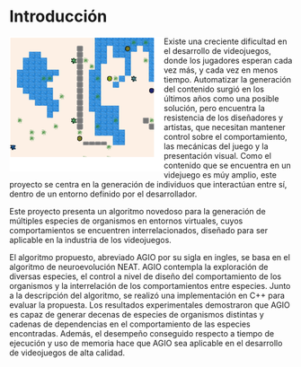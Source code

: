 # Introducción

<img align="left" src="sim.png" alt="imagen" width="275"/> Existe una creciente dificultad en el desarrollo de videojuegos, donde los jugadores esperan cada vez más, y cada vez en menos tiempo. Automatizar la generación del contenido surgió en los últimos años como una posible solución, pero encuentra la resistencia de los diseñadores y artistas, que necesitan mantener control sobre el comportamiento, las mecánicas del juego y la presentación visual. Como el contenido que se encuentra en un videjuego es múy amplio, este proyecto se centra en la generación de individuos que interactúan entre sí, dentro de un entorno definido por el desarrollador.

Este proyecto presenta un algoritmo novedoso para la generación de múltiples especies de organismos en entornos virtuales, cuyos comportamientos se encuentren interrelacionados, diseñado para ser aplicable en la industria de los videojuegos. 

El algoritmo propuesto, abreviado AGIO por su sigla en ingles, se basa en el algoritmo de neuroevolución NEAT. AGIO contempla la exploración de diversas especies, el control a nivel de diseño del comportamiento de los organismos y la interrelación de los comportamientos entre especies. Junto a la descripción del algoritmo, se realizó una implementación en C++ para evaluar la propuesta. Los resultados experimentales demostraron que AGIO es capaz de generar decenas de especies de organismos distintas y cadenas de dependencias en el comportamiento de las especies encontradas. Además, el desempeño conseguido respecto a tiempo de ejecución y uso de memoria hace que AGIO sea aplicable en el desarrollo de videojuegos de alta calidad.